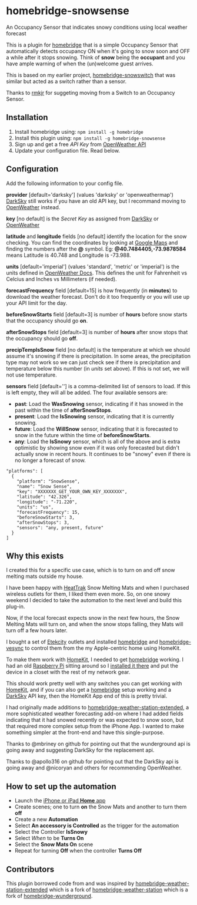 # homebridge-snowsense
An Occupancy Sensor that indicates snowy conditions using local weather forecast

This is a plugin for [homebridge](https://github.com/nfarina/homebridge) that is a simple Occupancy Sensor that automatically detects occupancy ON when it's going to snow soon and OFF a while after it stops snowing. Think of **snow** being the **occupant** and you have ample warning of when the (un)welcome guest arrives.

This is based on my earlier project, [homebridge-snowswitch](https://github.com/bbernstein/homebridge-snowswitch) that was similar but acted as a switch rather than a sensor.

Thanks to [rmkjr](https://github.com/rmkjr) for suggeting moving from a Switch to an Occupancy Sensor.

## Installation

1. Install homebridge using: `npm install -g homebridge`
2. Install this plugin using: `npm install -g homebridge-snowsense`
3. Sign up and get a free *API Key* from  [OpenWeather API](https://openweathermap.org/api/)
4. Update your configuration file. Read below.

## Configuration

Add the following information to your config file.

**provider** [default='darksky'] (values 'darksky' or 'openweathermap') [DarkSky](https://darksky.net/dev) still works if you have an old API key, but I recommand moving to [OpenWeather](https://openweathermap.org/api) instead.

**key** [no default] is the *Secret Key* as assigned from [DarkSky](https://darksky.net/dev) or [OpenWeather](https://openweathermap.org/api)

**latitude** and **longitude** fields [no default] identify the location for the snow checking. You can find the coordinates by looking at [Google Maps](https://maps.google.com/) and finding the numbers after the **@** symbol. Eg: **@40.7484405,-73.9878584** means Latitude is 40.748 and Longitude is -73.988.

**units** [default='imperial'] (values 'standard', 'metric' or 'imperial') is the units defined in [OpenWeather Docs](https://openweathermap.org/api/one-call-api). This defines the unit for Fahrenheit vs Celcius and Inches vs Millimeters (if needed). 

**forecastFrequency** field [default=15] is how frequently (in **minutes**) to download the weather forecast. Don't do it too frequently or you will use up your API limit for the day.

**beforeSnowStarts** field [default=3] is number of **hours** before snow starts that the occupancy should go **on**.

**afterSnowStops** field [default=3] is number of **hours** after snow stops that the occupancy should go **off**.

**precipTempIsSnow** field [no default] is the temperature at which we should assume it's snowing if there is precipitation. In some areas, the precipitation type may not work so we can just check see if there is precipitation and temperature below this number (in *units* set above). If this is not set, we will not use temperature.

**sensors** field [default=''] is a comma-delimited list of sensors to load. If this is left empty, they will all be added. The four available sensors are:

  * **past**: Load the **WasSnowing** sensor, indicating if it has snowed in the past within the time of **afterSnowStops**.
  * **present**: Load the **IsSnowing** sensor, indicating that it is currently snowing.
  * **future**: Load the **WillSnow** sensor, indicating that it is forecasted to snow in the future within the time of **beforeSnowStarts**.
  * **any**: Load the **IsSnowy** sensor, which is all of the above and is extra optimistic by showing snow even if it was only forecasted but didn't actually snow in recent hours. It continues to be "snowy" even if there is no longer a forecast of snow.



```
"platforms": [
  {
    "platform": "SnowSense",
    "name": "Snow Sense",
    "key": "XXXXXXX_GET_YOUR_OWN_KEY_XXXXXXX",
    "latitude": "42.326",
    "longitude": "-71.220",
    "units": "us",
    "forecastFrequency": 15,
    "beforeSnowStarts": 3,
    "afterSnowStops": 3,
    "sensors": "any, present, future"
  }
]
```

## Why this exists

I created this for a specific use case, which is to turn on and off snow melting mats outside my house.

I have been happy with [HeatTrak](https://heattrak.com/) Snow Melting Mats and when I purchased wireless outlets for them, I liked them even more. So, on one snowy weekend I decided to take the automation to the next level and build this plug-in.

Now, if the local forecast expects snow in the next few hours, the Snow Melting Mats will turn on, and when the snow stops falling, they Mats will turn off a few hours later.

I bought a set of [Etekcity](https://www.amazon.com/gp/product/B074GVPYPY) outlets and installed [homebridge](https://github.com/nfarina/homebridge) and [homebridge-vesync](https://www.npmjs.com/package/homebridge-vesync) to control them from the my Apple-centric home using HomeKit.

To make them work with [HomeKit](https://www.apple.com/ios/home/), I needed to get [homebridge](https://www.npmjs.com/package/homebridge) working. I had an old [Raspberry Pi](https://www.raspberrypi.org/) sitting around so I [installed it there](https://github.com/nfarina/homebridge/wiki/Running-HomeBridge-on-a-Raspberry-Pi) and put the device in a closet with the rest of my network gear. 

This should work pretty well with any switches you can get working with [HomeKit](https://www.apple.com/ios/home/), and if you can also get a [homebridge](https://www.npmjs.com/package/homebridge) setup working and a [DarkSky](https://darksky.net/dev) API key, then the HomeKit App end of this is pretty trivial. 

I had originally made additions to [homebridge-weather-station-extended](https://github.com/naofireblade/homebridge-weather-station-extended), a more sophisticated weather forecasting add-on where I had added fields indicating that it had snowed recently or was expected to snow soon, but that required more complex setup from the iPhone App. I wanted to make something simpler at the front-end and have this single-purpose.

Thanks to @mbriney on github for pointing out that the wunderground api is going away and suggesting DarkSky for the replacement api.

Thanks to @apollo316 on github for pointing out that the DarkSky api is going away and @nicoryan and others for recommending OpenWeather.

## How to set up the automation

- Launch the [iPhone or iPad **Home** app](https://support.apple.com/en-us/HT204893)
- Create scenes; one to turn **on** the Snow Mats and another to turn them **off**
- Create a new **Automation**
- Select **An accessory is Controlled** as the trigger for the automation
- Select the Controller **IsSnowy**
- Select *When* to be **Turns On**
- Select the **Snow Mats On** scene
- Repeat for turning **Off** when the controller **Turns Off**


## Contributors

This plugin borrowed code from and was inspired by [homebridge-weather-station-extended](https://github.com/naofireblade/homebridge-weather-station-extended) which is a fork of [homebridge-weather-station](https://github.com/kcharwood/homebridge-weather-station) which is a fork of [homebridge-wunderground](https://www.npmjs.com/package/homebridge-wunderground).
